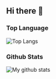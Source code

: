 ## Hi there 👋

  ### Top Language
![Top Langs](https://github-readme-stats.vercel.app/api/top-langs/?username=mateuszzagorski)

  ### Github Stats
![My github stats](https://github-readme-stats.vercel.app/api?username=mateuszzagorski&show_icons=true)



<!--
**mateuszzagorski/mateuszzagorski** is a ✨ _special_ ✨ repository because its `README.md` (this file) appears on your GitHub profile.

Here are some ideas to get you started:

- 🔭 I’m currently working on ...
- 🌱 I’m currently learning ...
- 👯 I’m looking to collaborate on ...
- 🤔 I’m looking for help with ...
- 💬 Ask me about ...
- 📫 How to reach me: ...
- 😄 Pronouns: ...
- ⚡ Fun fact: ...
-->
